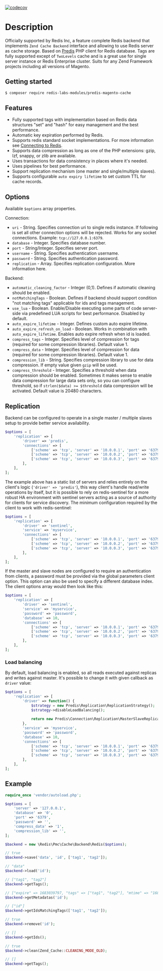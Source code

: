 [![codecov](https://codecov.io/gh/redislabsmodules/predis-magento-cache/branch/main/graph/badge.svg)]([https://codecov.io/gh/redis/redis-py](https://app.codecov.io/gh/RedisLabsModules/predis-magento-cache))

# Description

Officially supported by Redis Inc, a feature complete Redis backend that implements `Zend Cache Backend` interface and
allowing to use Redis server as cache storage. Based on [Predis](https://github.com/predis/predis) PHP client for Redis 
database. Tags are fully supported except of `TwoLevels` cache and is a great use for single server instance or Redis 
Enterprise cluster. Suits for any Zend Framework projects including all versions of Magento.

## Getting started

```bash
$ composer require redis-labs-modules/predis-magento-cache
```

## Features
- Fully supported tags with implementation based on Redis data structures "set" and "hash" for easy management and the best performance.
- Automatic key expiration performed by Redis.
- Supports redis standard socket implementations. For more information see [Connecting to Redis](https://github.com/predis/predis#connecting-to-redis).
- Supports data compression as long as one of the PHP extensions: gzip, lzf, snappy, or zlib are available.
- Uses transactions for data consistency in places where it's needed.
- Uses pipelines for best performance.
- Support replication mechanism (one master and single/multiple slaves).
- Supports configurable `auto expiry lifetime` to set custom TTL for cache records.

## Options
Available `$options` array properties.

Connection:
- `uri` - String. Specifies connection uri to single redis instance. If following is set all other connection options will be rejected. Works for any socket connections. Example: `tcp://127.0.0.1:6379`.
- `database` - Integer. Specifies database number.
- `port` - String/Integer. Specifies server port.
- `username` - String. Specifies authentication username.
- `password` - String. Specifies authentication password.
- `replication` - Array. Specifies replication configuration. More information here.

Backend:
- `automatic_cleaning_factor` - Integer (0,1). Defines if automatic cleaning should be enabled.
- `notMatchingTags` - Boolean. Defines if backend should support condition "not matching tags" applicable for ids and tags management.
- `use_lua` - Boolean. Enable/Disable executing some parts of code server-side via predefined LUA scripts for best performance. Disabled by default.
- `auto_expire_lifetime` - Integer. Defines custom auto expire lifetime.
- `auto_expire_refresh_on_load` - Boolean. Works in combination with `auto_expire_lifetime`. Enables auto expire refresh when id is loaded.
- `compress_tags` - Integer. Specifies level of compression for tags (required for some compression libraries). Default value 1.
- `compress_data` - Integer. Specifies level of compression for data (required for some compression libraries). Default value 1.
- `compression_lib` - String. Specifies compression library to use for data compression. If empty value given `gzip` will be used.
- `compress_threshold` - Integer. Specifies a threshold when data compression should be enabled. Sometimes it makes sense to enable data compression for large data sets only, so you can configure threshold, so if `strlen($data) >= $threshold` data compression will be activated. Default value is 20480 characters.

## Replication
Backend can be configured to operate in a single master / multiple slaves setup to provide better service availability.

```php
$options = [
    'replication' => [
        'driver' => 'predis',
        'connections' => [
            ['scheme' => 'tcp', 'server' => '10.0.0.1', 'port' => '6379', 'role' => 'master'],
            ['scheme' => 'tcp', 'server' => '10.0.0.2', 'port' => '6379'],
            ['scheme' => 'tcp', 'server' => '10.0.0.3', 'port' => '6379'],  
        ],
    ],
];
```

The example above has a static list of servers and relies entirely on the client's logic (`'driver' => 'predis'`), this 
way client's handle read/write operations by itself, but it is possible to rely on redis-sentinel for a more robust HA 
environment with sentinel servers acting as a source of authority for clients for service discovery. The minimum 
configuration required by the client to work with redis-sentinel:

```php
$options = [
    'replication' => [
        'driver' => 'sentinel',
        'service' => 'myservice',
        'connections' => [
            ['scheme' => 'tcp', 'server' => '10.0.0.1', 'port' => '6379', 'role' => 'master'],
            ['scheme' => 'tcp', 'server' => '10.0.0.2', 'port' => '6379'],
            ['scheme' => 'tcp', 'server' => '10.0.0.3', 'port' => '6379'],  
        ],
    ],
];
```

If the master and slave nodes are configured to require an authentication from clients, a password must be provided via 
the global parameters client option. This option can also be used to specify a different database index. 
The client options array would then look like this:

```php
$options = [
    'replication' => [
        'driver' => 'sentinel',
        'service' => 'myservice',
        'password' => 'password',
        'database' => 10,
        'connections' => [
            ['scheme' => 'tcp', 'server' => '10.0.0.1', 'port' => '6379', 'role' => 'master'],
            ['scheme' => 'tcp', 'server' => '10.0.0.2', 'port' => '6379'],
            ['scheme' => 'tcp', 'server' => '10.0.0.3', 'port' => '6379'],  
        ],
    ],
];
```

### Load balancing
By default, load balancing is enabled, so all reads executed against replicas and writes against master. It's possible to 
change it with given callback as `driver` value:

```php
$options = [
    'replication' => [
        'driver' => function() {
            $strategy = new Predis\Replication\ReplicationStrategy();
            $strategy->disableLoadBalancing();
            
            return new Predis\Connection\Replication\MasterSlaveReplication($strategy);
        },
        'service' => 'myservice',
        'password' => 'password',
        'database' => 10,
        'connections' => [
            ['scheme' => 'tcp', 'server' => '10.0.0.1', 'port' => '6379', 'role' => 'master'],
            ['scheme' => 'tcp', 'server' => '10.0.0.2', 'port' => '6379'],
            ['scheme' => 'tcp', 'server' => '10.0.0.3', 'port' => '6379'],  
        ],
    ],
];
```

## Example

```php
require_once 'vendor/autoload.php';

$options = [
    'server' => '127.0.0.1',
    'database' => '0',
    'port' => '6379',
    'password' => '',
    'compress_data' => '1',
    'compression_lib' => '',
];

$backend = new \Redis\Pmc\Cache\Backend\Redis($options);

// true
$backend->save('data', 'id', ['tag1', 'tag2']);

// "data"
$backend->load('id');

// ["tag1", "tag2"]
$backend->getTags();

// ["expire" => 1683039797, "tags" => ["tag1", "tag2"], "mtime" => "1683036197"]
$backend->getMetadatas('id');

// ["id"]
$backend->getIdsMatchingTags(['tag1', 'tag2']);

// true
$backend->remove('id');

// []
$backend->getIds();

// true
$backend->clean(Zend_Cache::CLEANING_MODE_OLD);

// []
$backend->getTags();
```
